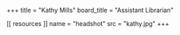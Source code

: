 +++
title = "Kathy Mills"
board_title = "Assistant Librarian"

[[ resources ]]
    name = "headshot"
    src = "kathy.jpg"
+++
